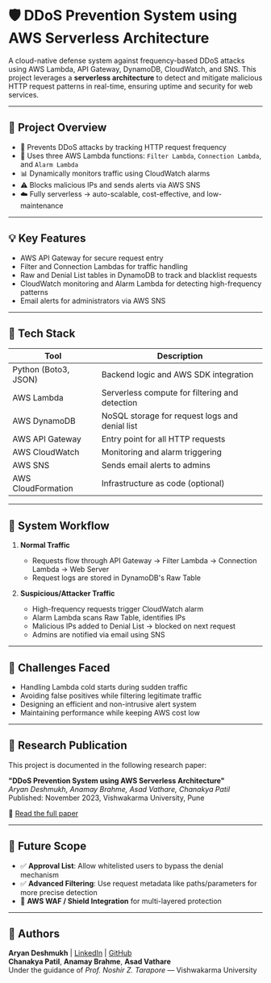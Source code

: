 # 🛡️ DDoS Prevention System using AWS Serverless Architecture

A cloud-native defense system against frequency-based DDoS attacks using AWS Lambda, API Gateway, DynamoDB, CloudWatch, and SNS. This project leverages a **serverless architecture** to detect and mitigate malicious HTTP request patterns in real-time, ensuring uptime and security for web services.

---

## 📘 Project Overview

- 📡 Prevents DDoS attacks by tracking HTTP request frequency
- 🧠 Uses three AWS Lambda functions: `Filter Lambda`, `Connection Lambda`, and `Alarm Lambda`
- 📊 Dynamically monitors traffic using CloudWatch alarms
- ⚠️ Blocks malicious IPs and sends alerts via AWS SNS
- ☁️ Fully serverless → auto-scalable, cost-effective, and low-maintenance

---

## 💡 Key Features

- AWS API Gateway for secure request entry
- Filter and Connection Lambdas for traffic handling
- Raw and Denial List tables in DynamoDB to track and blacklist requests
- CloudWatch monitoring and Alarm Lambda for detecting high-frequency patterns
- Email alerts for administrators via AWS SNS

---

## 🧰 Tech Stack

| Tool | Description |
|------|-------------|
| Python (Boto3, JSON) | Backend logic and AWS SDK integration |
| AWS Lambda | Serverless compute for filtering and detection |
| AWS DynamoDB | NoSQL storage for request logs and denial list |
| AWS API Gateway | Entry point for all HTTP requests |
| AWS CloudWatch | Monitoring and alarm triggering |
| AWS SNS | Sends email alerts to admins |
| AWS CloudFormation | Infrastructure as code (optional) |

---

## 🧪 System Workflow

1. **Normal Traffic**  
   - Requests flow through API Gateway → Filter Lambda → Connection Lambda → Web Server  
   - Request logs are stored in DynamoDB's Raw Table

2. **Suspicious/Attacker Traffic**  
   - High-frequency requests trigger CloudWatch alarm  
   - Alarm Lambda scans Raw Table, identifies IPs  
   - Malicious IPs added to Denial List → blocked on next request  
   - Admins are notified via email using SNS

---

## 🧩 Challenges Faced

- Handling Lambda cold starts during sudden traffic
- Avoiding false positives while filtering legitimate traffic
- Designing an efficient and non-intrusive alert system
- Maintaining performance while keeping AWS cost low

---

## 📄 Research Publication

This project is documented in the following research paper:

**"DDoS Prevention System using AWS Serverless Architecture"**  
_Aryan Deshmukh, Anamay Brahme, Asad Vathare, Chanakya Patil_  
Published: November 2023, Vishwakarma University, Pune

📖 [Read the full paper](https://doi.org/10.36948/ijfmr.2023.v05i06.9563)

---

## 🔭 Future Scope

- ✅ **Approval List**: Allow whitelisted users to bypass the denial mechanism
- ✅ **Advanced Filtering**: Use request metadata like paths/parameters for more precise detection
- 🔄 **AWS WAF / Shield Integration** for multi-layered protection

---

## 👤 Authors

**Aryan Deshmukh** | [LinkedIn](https://www.linkedin.com/in/aryan-deshmukh-0531321b6) | [GitHub](https://github.com/ColonialCreature)  
**Chanakya Patil**, **Anamay Brahme**, **Asad Vathare**  
Under the guidance of *Prof. Noshir Z. Tarapore* — Vishwakarma University
